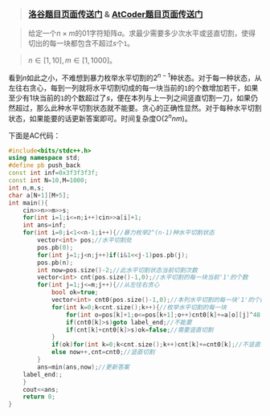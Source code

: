 >### [洛谷题目页面传送门](https://www.luogu.com.cn/problem/AT4897) & [AtCoder题目页面传送门](https://atcoder.jp/contests/abc159/tasks/abc159_e)

>给定一个$n\times m$的01字符矩阵$a$。求最少需要多少次水平或竖直切割，使得切出的每一块都包含不超过$s$个$\texttt1$。

>$n\in[1,10],m\in[1,1000]$。

看到$n$如此之小，不难想到暴力枚举水平切割的$2^{n-1}$种状态。对于每一种状态，从左往右贪心，每到一列就将水平切割切成的每一块当前的$\texttt1$的个数增加若干，如果至少有$1$块当前的$\texttt1$的个数超过了$s$，便在本列与上一列之间竖直切割一刀，如果仍然超过，那么此种水平切割状态就不能要。贪心的正确性显然。对于每种水平切割状态，如果能要的话更新答案即可。时间复杂度$\mathrm O(2^nnm)$。

下面是AC代码：
```cpp
#include<bits/stdc++.h>
using namespace std;
#define pb push_back
const int inf=0x3f3f3f3f;
const int N=10,M=1000;
int n,m,s;
char a[N+1][M+5];
int main(){
	cin>>n>>m>>s;
	for(int i=1;i<=n;i++)cin>>a[i]+1;
	int ans=inf;
	for(int i=0;i<1<<n-1;i++){//暴力枚举2^(n-1)种水平切割状态 
		vector<int> pos;//水平切割处 
		pos.pb(0);
		for(int j=1;j<n;j++)if(i&1<<j-1)pos.pb(j);
		pos.pb(n);
		int now=pos.size()-2;//此水平切割状态当前切割次数 
		vector<int> cnt(pos.size()-1,0);//水平切割的每一块当前'1'的个数 
		for(int j=1;j<=m;j++){//从左往右贪心 
			bool ok=true; 
			vector<int> cnt0(pos.size()-1,0);//本列水平切割的每一块'1'的个数 
			for(int k=0;k<cnt.size();k++){//枚举水平切割的每一块 
				for(int o=pos[k]+1;o<=pos[k+1];o++)cnt0[k]+=a[o][j]^48;
				if(cnt0[k]>s)goto label_end;//不能要 
				if(cnt[k]+cnt0[k]>s)ok=false;//需要竖直切割 
			}
			if(ok)for(int k=0;k<cnt.size();k++)cnt[k]+=cnt0[k];//不竖直切割
			else now++,cnt=cnt0;//竖直切割 
		}
		ans=min(ans,now);//更新答案 
	label_end:;
	}
	cout<<ans;
	return 0;
}
```